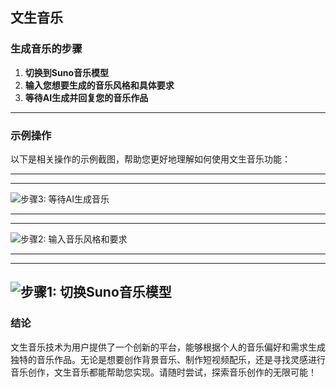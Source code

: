 ## 文生音乐

### 生成音乐的步骤
1. **切换到Suno音乐模型**
2. **输入您想要生成的音乐风格和具体要求**
3. **等待AI生成并回复您的音乐作品**

---

### 示例操作
以下是相关操作的示例截图，帮助您更好地理解如何使用文生音乐功能：

---
---


![步骤3: 等待AI生成音乐](https://fs-im-kefu.7moor-fs1.com/ly/4d2c3f00-7d4c-11e5-af15-41bf63ae4ea0/1724135914403/微信截图_20240820143347.png)

---
---

![步骤2: 输入音乐风格和要求](https://fs-im-kefu.7moor-fs1.com/ly/4d2c3f00-7d4c-11e5-af15-41bf63ae4ea0/1724135914555/微信截图_20240820143748.png)

---
---

![步骤1: 切换Suno音乐模型](https://fs-im-kefu.7moor-fs1.com/ly/4d2c3f00-7d4c-11e5-af15-41bf63ae4ea0/1724135914713/微信截图_20240820143757.png)
---

### 结论
文生音乐技术为用户提供了一个创新的平台，能够根据个人的音乐偏好和需求生成独特的音乐作品。无论是想要创作背景音乐、制作短视频配乐，还是寻找灵感进行音乐创作，文生音乐都能帮助您实现。请随时尝试，探索音乐创作的无限可能！